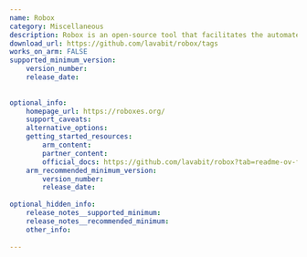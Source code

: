 ```yaml
---
name: Robox
category: Miscellaneous
description: Robox is an open-source tool that facilitates the automated management of application environments. It focuses on enhancing security and privacy while providing a streamlined process for deploying and configuring applications across different platforms.
download_url: https://github.com/lavabit/robox/tags
works_on_arm: FALSE
supported_minimum_version:
    version_number:
    release_date:
 
 
optional_info:
    homepage_url: https://roboxes.org/
    support_caveats:
    alternative_options:
    getting_started_resources:
        arm_content:
        partner_content:
        official_docs: https://github.com/lavabit/robox?tab=readme-ov-file#building-a-box
    arm_recommended_minimum_version:
        version_number:
        release_date:
 
optional_hidden_info:
    release_notes__supported_minimum:
    release_notes__recommended_minimum:
    other_info:
 
---
```

